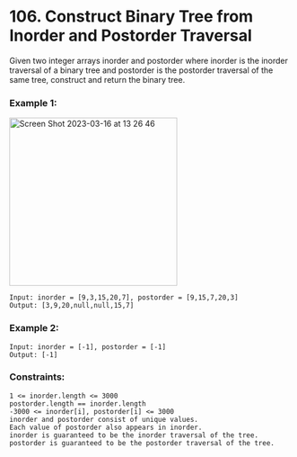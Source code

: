 # 106. Construct Binary Tree from Inorder and Postorder Traversal
Given two integer arrays inorder and postorder where inorder is the inorder traversal of a binary tree and postorder is the postorder traversal of the same tree, construct and return the binary tree.

 

### Example 1:

<img width="299" alt="Screen Shot 2023-03-16 at 13 26 46" src="https://user-images.githubusercontent.com/38793933/225514384-7bba5754-f118-4f07-b506-624ee25ecc33.png">

```
Input: inorder = [9,3,15,20,7], postorder = [9,15,7,20,3]
Output: [3,9,20,null,null,15,7]

```
### Example 2:
```
Input: inorder = [-1], postorder = [-1]
Output: [-1]
```
 

### Constraints:
```
1 <= inorder.length <= 3000
postorder.length == inorder.length
-3000 <= inorder[i], postorder[i] <= 3000
inorder and postorder consist of unique values.
Each value of postorder also appears in inorder.
inorder is guaranteed to be the inorder traversal of the tree.
postorder is guaranteed to be the postorder traversal of the tree.
```
